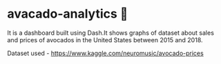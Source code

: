 # avacado-analytics 🥑

It is a dashboard built using  Dash.It shows graphs of dataset about sales and prices of avocados in the United States between 2015 and 2018. 

Dataset used - https://www.kaggle.com/neuromusic/avocado-prices 
